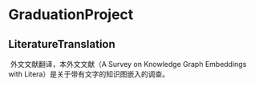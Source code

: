 # GraduationProject
## LiteratureTranslation

​	外文文献翻译，本外文文献（A Survey on Knowledge Graph Embeddings with Litera）是关于带有文字的知识图嵌入的调查。